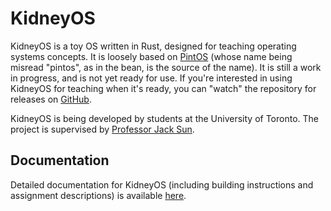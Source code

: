 # KidneyOS

<!-- [> about-body](docs/about-body.md) -->
<!-- BEGIN mdsh -->
KidneyOS is a toy OS written in Rust, designed for teaching operating systems concepts. It is loosely based on [PintOS](https://pintos-os.org/) (whose name being misread "pintos", as in the bean, is the source of the name). It is still a work in progress, and is not yet ready for use. If you're interested in using KidneyOS for teaching when it's ready, you can "watch" the repository for releases on [GitHub](https://github.com/KidneyOS/KidneyOS).

KidneyOS is being developed by students at the University of Toronto. The project is supervised by [Professor Jack Sun](https://www.cs.toronto.edu/~sunk/).
<!-- END mdsh -->

## Documentation

Detailed documentation for KidneyOS (including building instructions and assignment descriptions) is available [here](TODO).
